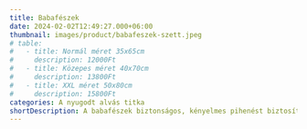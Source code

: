```yaml
---
title: Babafészek
date: 2024-02-02T12:49:27.000+06:00
thumbnail: images/product/babafeszek-szett.jpeg
# table:
#   - title: Normál méret 35x65cm
#     description: 12000Ft
#   - title: Közepes méret 40x70cm
#     description: 13800Ft
#   - title: XXL méret 50x80cm
#     description: 15800Ft
categories: A nyugodt alvás titka
shortDescription: A babafészek biztonságos, kényelmes pihenést biztosít a legkisebbeknek. A szűk, anyaméhhez hasonló környezet elősegíti a békés alvást, miközben a fészek alján lévő szalaggal könnyedén szabályozható a tér. Ideális választás a nyugodt, pihentető éjszakákért!
---
```

